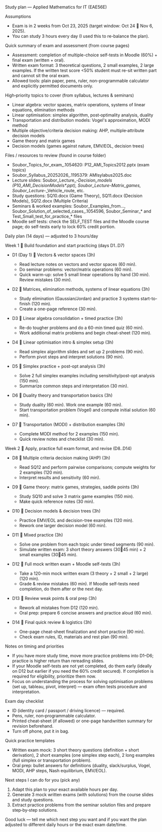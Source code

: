 Study plan — Applied Mathematics for IT (EAE56E)

Assumptions
- Exam is in 2 weeks from Oct 23, 2025 (target window: Oct 24  Nov 6, 2025).
- You can study 3 hours every day (I used this to re-balance the plan).

Quick summary of exam and assessment (from course pages)
- Assessment: completion of multiple-choice self-tests in Moodle (60%) + final exam (written + oral).
- Written exam format: 3 theoretical questions, 2 small examples, 2 large examples. If the written test score <50% student must re-sit written part and cannot sit the oral exam.
- Allowed tools: plain paper, pens, ruler, non-programmable calculator and explicitly permitted documents only.

High‑priority topics to cover (from syllabus, lectures & seminars)
- Linear algebra: vector spaces, matrix operations, systems of linear equations, elimination methods
- Linear optimisation: simplex algorithm, post‑optimality analysis, duality
- Transportation and distribution models: Vogel's approximation, MODI method
- Multiple objective/criteria decision making: AHP, multiple‑attribute decision models
- Game theory and matrix games
- Decision models (games against nature, EMV/EOL, decision trees)

Files / resources to review (found in course folder)
- Soubor_Topics_for_exam_.1054620: P12_AMI_Topics2012.pptx (exam topics)
- Soubor_Syllabus_20252026_.1195379: AMIsylabus2025.doc
- Lecture slides: Soubor_Lecture_-_Decision_models (P10_AMI_DecisionModels*.ppt), Soubor_Lecture_-_Matrix_games, Soubor_Lecture_-_Vehicle_route, etc.
- Study questions: SQ10.docx (Game Theory), SQ11.docx (Decision Models), SQ12.docx (Multiple Criteria)
- Seminars & worked examples: Soubor_Examples_from..., Soubor_Solution_of_selected_cases_.1054596, Soubor_Seminar_* and Test_Small_test_for_practice_* files
- Moodle self tests: check the SELF_TEST files and the Moodle course page; do self-tests early to lock 60% credit portion.

Daily plan (14 days) — adjusted to 3 hours/day

Week 1  Build foundation and start practicing (days D1..D7)
- D1 (Day 1)  Vectors & vector spaces (3h)
  - Read lecture notes on vectors and vector spaces (60 min).
  - Do seminar problems: vector/matrix operations (60 min).
  - Quick warm-up: solve 5 small linear operations by hand (30 min). Review mistakes (30 min).

- D2  Matrices, elimination methods, systems of linear equations (3h)
  - Study elimination (Gaussian/Jordan) and practice 3 systems start-to-finish (120 min).
  - Create a one-page reference (30 min).

- D3  Linear algebra consolidation + timed practice (3h)
  - Re-do tougher problems and do a 60-min timed quiz (60 min).
  - Work additional matrix problems and begin cheat-sheet (120 min).

- D4  Linear optimisation intro & simplex setup (3h)
  - Read simplex algorithm slides and set up 2 problems (90 min).
  - Perform pivot steps and interpret solutions (90 min).

- D5  Simplex practice + post-opt analysis (3h)
  - Solve 2 full simplex examples including sensitivity/post-opt analysis (150 min).
  - Summarize common steps and interpretation (30 min).

- D6  Duality theory and transportation basics (3h)
  - Study duality (60 min). Work one example (60 min).
  - Start transportation problem (Vogel) and compute initial solution (60 min).

- D7  Transportation (MODI) + distribution examples (3h)
  - Complete MODI method for 2 examples (150 min).
  - Quick review notes and checklist (30 min).

Week 2  Apply, practice full exam format, and revise (D8..D14)
- D8  Multiple criteria decision making (AHP) (3h)
  - Read SQ12 and perform pairwise comparisons; compute weights for 2 examples (120 min).
  - Interpret results and sensitivity (60 min).

- D9  Game theory: matrix games, strategies, saddle points (3h)
  - Study SQ10 and solve 3 matrix game examples (150 min).
  - Make quick reference notes (30 min).

- D10  Decision models & decision trees (3h)
  - Practice EMV/EOL and decision-tree examples (120 min).
  - Rework one larger decision model (60 min).

- D11  Mixed practice (3h)
  - Solve one problem from each topic under timed segments (90 min).
  - Simulate written exam: 3 short theory answers (3045 min) + 2 small examples (3045 min).

- D12  Full mock written exam + Moodle self-tests (3h)
  - Take a 120-min mock written exam (3 theory + 2 small + 2 large) (120 min).
  - Grade & review mistakes (60 min). If Moodle self-tests need completion, do them after or the next day.

- D13  Review weak points & oral prep (3h)
  - Rework all mistakes from D12 (120 min).
  - Oral prep: prepare 6 concise answers and practice aloud (60 min).

- D14  Final quick review & logistics (3h)
  - One-page cheat-sheet finalization and short practice (90 min).
  - Check exam rules, ID, materials and rest plan (90 min).

Notes on timing and priorities
- If you have more study time, move more practice problems into D1–D6; practice is higher return than rereading slides.
- If your Moodle self-tests are not yet completed, do them early (ideally on D12 but earlier if you need the 60% credit secured). If completion is required for eligibility, prioritize them now.
- Focus on understanding the process for solving optimisation problems (set up, tableau, pivot, interpret) — exam often tests procedure and interpretation.

Exam day checklist
- ID (identity card / passport / driving licence) — required.
- Pens, ruler, non‑programmable calculator.
- Printed cheat‑sheet (if allowed) or one-page handwritten summary for revision beforehand.
- Turn off phone, put it in bag.

Quick practice templates
- Written exam mock: 3 short theory questions (definition + short derivation), 2 short examples (one simplex step each), 2 long examples (full simplex or transportation problem).
- Oral prep: bullet answers for definitions (duality, slack/surplus, Vogel, MODI, AHP steps, Nash equilibrium, EMV/EOL).

Next steps I can do for you (pick any)
1) Adapt this plan to your exact available hours per day.
2) Generate 3 mock written exams (with solutions) from the course slides and study questions.
3) Extract practice problems from the seminar solution files and prepare step‑by‑step solutions.

Good luck — tell me which next step you want and if you want the plan adjusted to different daily hours or the exact exam date/time.
